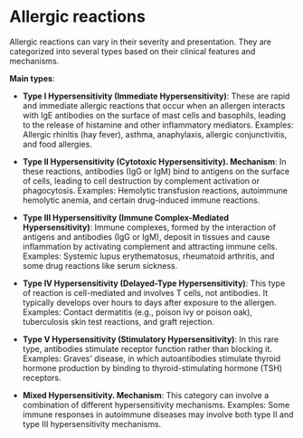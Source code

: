 # Allergic reactions

Allergic reactions can vary in their severity and presentation. They are categorized into several types based on their clinical features and mechanisms. 

**Main types**:

* **Type I Hypersensitivity (Immediate Hypersensitivity)**: These are rapid and immediate allergic reactions that occur when an allergen interacts with IgE antibodies on the surface of mast cells and basophils, leading to the release of histamine and other inflammatory mediators. Examples: Allergic rhinitis (hay fever), asthma, anaphylaxis, allergic conjunctivitis, and food allergies.

* **Type II Hypersensitivity (Cytotoxic Hypersensitivity). Mechanism**: In these reactions, antibodies (IgG or IgM) bind to antigens on the surface of cells, leading to cell destruction by complement activation or phagocytosis. Examples: Hemolytic transfusion reactions, autoimmune hemolytic anemia, and certain drug-induced immune reactions.

* **Type III Hypersensitivity (Immune Complex-Mediated Hypersensitivity)**: Immune complexes, formed by the interaction of antigens and antibodies (IgG or IgM), deposit in tissues and cause inflammation by activating complement and attracting immune cells. Examples: Systemic lupus erythematosus, rheumatoid arthritis, and some drug reactions like serum sickness.

* **Type IV Hypersensitivity (Delayed-Type Hypersensitivity)**: This type of reaction is cell-mediated and involves T cells, not antibodies. It typically develops over hours to days after exposure to the allergen. Examples: Contact dermatitis (e.g., poison ivy or poison oak), tuberculosis skin test reactions, and graft rejection.

* **Type V Hypersensitivity (Stimulatory Hypersensitivity)**: In this rare type, antibodies stimulate receptor function rather than blocking it. Examples: Graves' disease, in which autoantibodies stimulate thyroid hormone production by binding to thyroid-stimulating hormone (TSH) receptors.

* **Mixed Hypersensitivity. Mechanism**: This category can involve a combination of different hypersensitivity mechanisms. Examples: Some immune responses in autoimmune diseases may involve both type II and type III hypersensitivity mechanisms.

